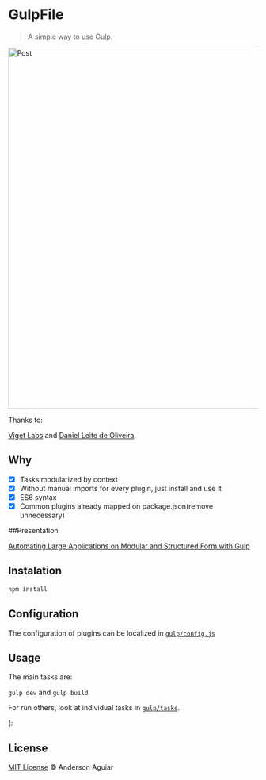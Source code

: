 GulpFile
========

> A simple way to use Gulp.

<a href="http://andersonaguiar.com.br/talk-anderson-aguiar-tdc-2015-gulp/"><img width="728" src="http://puu.sh/kCo7k/8e8e2ecc7d.png" alt="Post"></a>

Thanks to:

[Viget Labs](https://github.com/greypants/gulp-starter) and [Daniel Leite de Oliveira](https://github.com/dleitee/gulp-es6).

## Why

- [x] Tasks modularized by context
- [x] Without manual imports for every plugin, just install and use it
- [x] ES6 syntax
- [x] Common plugins already mapped on package.json(remove unnecessary)

##Presentation

[Automating Large Applications on Modular and Structured Form with Gulp](http://www.slideshare.net/andersonagr/automatizando-grandes-aplicaes-de-forma-modular-e-estruturada-com-gulp)

## Instalation

```bash
npm install
```

## Configuration

The configuration of plugins can be localized in [`gulp/config.js`](https://github.com/andersonaguiar/GulpFile/blob/master/gulp/config.js)

## Usage

The main tasks are:

`gulp dev` and `gulp build`

For run others, look at individual tasks in [`gulp/tasks`](https://github.com/andersonaguiar/GulpFile/tree/master/gulp/tasks).

(:

## License

[MIT License](http://mit-license.org/) © Anderson Aguiar
